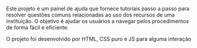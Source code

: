 Este projeto é um painel de ajuda que fornece tutoriais passo a passo para resolver questões comuns relacionadas ao uso dos recursos de uma instituição. 
O objetivo é ajudar os usuários a navegar pelos procedimentos de forma fácil e eficiente.

O projeto foi desenvolvido por HTML, CSS puro e JS para alguma interação
